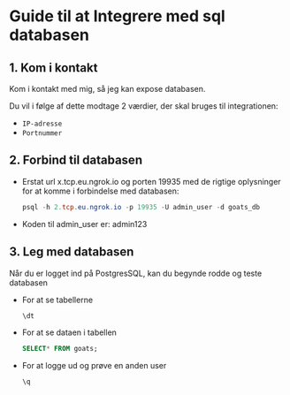 # Guide til at Integrere med sql databasen

## 1. Kom i kontakt

Kom i kontakt med mig, så jeg kan expose databasen.

Du vil i følge af dette modtage 2 værdier, der skal bruges til integrationen:

- `IP-adresse`
- `Portnummer`

## 2. Forbind til databasen

- Erstat url x.tcp.eu.ngrok.io og porten 19935 med de rigtige oplysninger for at komme i forbindelse med databasen:
    ```powershell
    psql -h 2.tcp.eu.ngrok.io -p 19935 -U admin_user -d goats_db

    ```
- Koden til admin_user er: admin123

## 3. Leg med databasen
Når du er logget ind på PostgresSQL, kan du begynde rodde og teste databasen

- For at se tabellerne
    ```sql
    \dt
    ```

- For at se dataen i tabellen
    ```sql
    SELECT* FROM goats;
    ```
- For at logge ud og prøve en anden user
    ```sql
    \q
    ```

